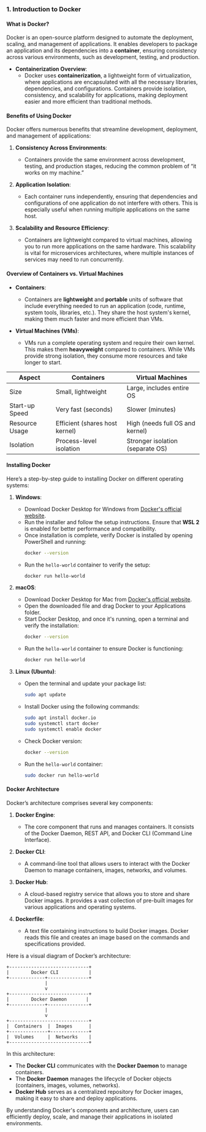 ### 1. Introduction to Docker

#### **What is Docker?**
Docker is an open-source platform designed to automate the deployment, scaling, and management of applications. It enables developers to package an application and its dependencies into a **container**, ensuring consistency across various environments, such as development, testing, and production.

- **Containerization Overview**: 
    - Docker uses **containerization**, a lightweight form of virtualization, where applications are encapsulated with all the necessary libraries, dependencies, and configurations. Containers provide isolation, consistency, and scalability for applications, making deployment easier and more efficient than traditional methods.

#### **Benefits of Using Docker**
Docker offers numerous benefits that streamline development, deployment, and management of applications:

1. **Consistency Across Environments**:
   - Containers provide the same environment across development, testing, and production stages, reducing the common problem of “it works on my machine.”
   
2. **Application Isolation**:
   - Each container runs independently, ensuring that dependencies and configurations of one application do not interfere with others. This is especially useful when running multiple applications on the same host.

3. **Scalability and Resource Efficiency**:
   - Containers are lightweight compared to virtual machines, allowing you to run more applications on the same hardware. This scalability is vital for microservices architectures, where multiple instances of services may need to run concurrently.

#### **Overview of Containers vs. Virtual Machines**

- **Containers**:
  - Containers are **lightweight** and **portable** units of software that include everything needed to run an application (code, runtime, system tools, libraries, etc.). They share the host system's kernel, making them much faster and more efficient than VMs.

- **Virtual Machines (VMs)**:
  - VMs run a complete operating system and require their own kernel. This makes them **heavyweight** compared to containers. While VMs provide strong isolation, they consume more resources and take longer to start.

| Aspect            | Containers                            | Virtual Machines                       |
|-------------------|--------------------------------------|---------------------------------------|
| Size              | Small, lightweight                   | Large, includes entire OS             |
| Start-up Speed    | Very fast (seconds)                  | Slower (minutes)                      |
| Resource Usage    | Efficient (shares host kernel)       | High (needs full OS and kernel)      |
| Isolation         | Process-level isolation              | Stronger isolation (separate OS)     |

#### **Installing Docker**

Here’s a step-by-step guide to installing Docker on different operating systems:

1. **Windows**:
   - Download Docker Desktop for Windows from [Docker's official website](https://www.docker.com/products/docker-desktop/).
   - Run the installer and follow the setup instructions. Ensure that **WSL 2** is enabled for better performance and compatibility.
   - Once installation is complete, verify Docker is installed by opening PowerShell and running:
     ```bash
     docker --version
     ```
   - Run the `hello-world` container to verify the setup:
     ```bash
     docker run hello-world
     ```

2. **macOS**:
   - Download Docker Desktop for Mac from [Docker's official website](https://www.docker.com/products/docker-desktop/).
   - Open the downloaded file and drag Docker to your Applications folder.
   - Start Docker Desktop, and once it's running, open a terminal and verify the installation:
     ```bash
     docker --version
     ```
   - Run the `hello-world` container to ensure Docker is functioning:
     ```bash
     docker run hello-world
     ```

3. **Linux (Ubuntu)**:
   - Open the terminal and update your package list:
     ```bash
     sudo apt update
     ```
   - Install Docker using the following commands:
     ```bash
     sudo apt install docker.io
     sudo systemctl start docker
     sudo systemctl enable docker
     ```
   - Check Docker version:
     ```bash
     docker --version
     ```
   - Run the `hello-world` container:
     ```bash
     sudo docker run hello-world
     ```

#### **Docker Architecture**
Docker’s architecture comprises several key components:

1. **Docker Engine**:
   - The core component that runs and manages containers. It consists of the Docker Daemon, REST API, and Docker CLI (Command Line Interface).
   
2. **Docker CLI**:
   - A command-line tool that allows users to interact with the Docker Daemon to manage containers, images, networks, and volumes.

3. **Docker Hub**:
   - A cloud-based registry service that allows you to store and share Docker images. It provides a vast collection of pre-built images for various applications and operating systems.

4. **Dockerfile**:
   - A text file containing instructions to build Docker images. Docker reads this file and creates an image based on the commands and specifications provided.

Here is a visual diagram of Docker’s architecture:

```
+-----------------------------+
|        Docker CLI           |
+-------------+---------------+
              |
              v
+-----------------------------+
|        Docker Daemon       |
+-------------+---------------+
              |
              v
+-----------------------------+
|  Containers  |  Images      |
+--------------+--------------+
|  Volumes     |  Networks    |
+-----------------------------+
```

In this architecture:
- The **Docker CLI** communicates with the **Docker Daemon** to manage containers.
- The **Docker Daemon** manages the lifecycle of Docker objects (containers, images, volumes, networks).
- **Docker Hub** serves as a centralized repository for Docker images, making it easy to share and deploy applications.

By understanding Docker's components and architecture, users can efficiently deploy, scale, and manage their applications in isolated environments.

